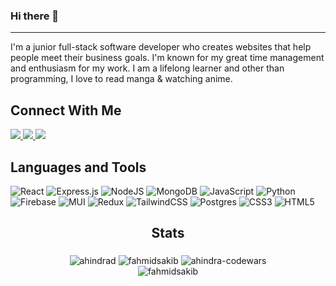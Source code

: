 ### Hi there 👋

---

I'm a junior full-stack software developer who creates websites that help people meet their business goals. I'm known for my great time management and enthusiasm for my work. I am a lifelong learner and other than programming, I love to read manga & watching anime.

<h2>Connect With Me</h2>



<a href="mailto:fahmidsakib97@gmail.com">
  <img src="https://img.shields.io/badge/Gmail-D14836?style=for-the-badge&logo=gmail&logoColor=white">
</a> 
<a href="https://linkedin.com/in/fahmidsakib">
  <img src="https://img.shields.io/badge/Linkedin-0A66C2?style=for-the-badge&logo=linkedin&logoColor=white">
</a> 

<a href="https://twitter.com/fahmidsakib">
  <img src="https://img.shields.io/badge/Twitter-1DA1F2?style=for-the-badge&logo=twitter&logoColor=white">
</a> 


## Languages and Tools

![React](https://img.shields.io/badge/react-%2320232a.svg?style=for-the-badge&logo=react&logoColor=%2361DAFB) 
![Express.js](https://img.shields.io/badge/express.js-%23404d59.svg?style=for-the-badge&logo=express&logoColor=%2361DAFB) 
![NodeJS](https://img.shields.io/badge/node.js-6DA55F?style=for-the-badge&logo=node.js&logoColor=white) 
![MongoDB](https://img.shields.io/badge/MongoDB-%234ea94b.svg?style=for-the-badge&logo=mongodb&logoColor=white) 
![JavaScript](https://img.shields.io/badge/javascript-%23323330.svg?style=for-the-badge&logo=javascript&logoColor=%23F7DF1E) 
![Python](https://img.shields.io/badge/python-3670A0?style=for-the-badge&logo=python&logoColor=ffdd54) 
![Firebase](https://img.shields.io/badge/firebase-%23039BE5.svg?style=for-the-badge&logo=firebase) 
![MUI](https://img.shields.io/badge/MUI-%230081CB.svg?style=for-the-badge&logo=material-ui&logoColor=white) 
![Redux](https://img.shields.io/badge/redux-%23593d88.svg?style=for-the-badge&logo=redux&logoColor=white) 
![TailwindCSS](https://img.shields.io/badge/tailwindcss-%2338B2AC.svg?style=for-the-badge&logo=tailwind-css&logoColor=white) 
![Postgres](https://img.shields.io/badge/postgres-%23316192.svg?style=for-the-badge&logo=postgresql&logoColor=white) 
![CSS3](https://img.shields.io/badge/css3-%231572B6.svg?style=for-the-badge&logo=css3&logoColor=white) 
![HTML5](https://img.shields.io/badge/html5-%23E34F26.svg?style=for-the-badge&logo=html5&logoColor=white) 




## <p align=center >Stats</p>
<div align="center">
<img align="center" src="https://github-readme-stats.vercel.app/api?username=fahmidsakib&theme=nightowl&hide_border=false&include_all_commits=false&count_private=true" alt="ahindrad" />
<img align="center" src="https://github-readme-streak-stats.herokuapp.com/?user=fahmidsakib&theme=nightowl&hide_border=false" alt="fahmidsakib" />
  <img align="center" src="https://www.codewars.com/users/fahmidsakib/badges/large" alt="ahindra-codewars" />
 <div align="center"> 
<img align="center" src="https://github-readme-stats.vercel.app/api/top-langs/?username=fahmidsakib&theme=nightowl&hide_border=false&include_all_commits=true&count_private=true&layout=compact" alt="fahmidsakib" />
   </div>
